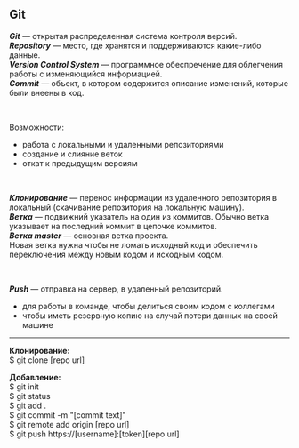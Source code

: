 ## Git
***Git*** — открытая распределенная система контроля версий.  
***Repository*** — место, где хранятся и поддерживаются какие-либо данные.  
***Version Control System*** — программное обеспречение для облегчения работы с изменяющийся информацией.  
***Commit*** — объект, в котором содержится описание изменений, которые были внеены в код.  

<br/>

Возможности:
- работа с локальными и удаленными репозиториями
- создание и слияние веток
- откат к предыдущим версиям

<br/>

***Клонирование*** — перенос информации из удаленного репозитория в локальный (скачивание репозитория на локальную машину).  
***Ветка*** — подвижний указатель на один из коммитов. Обычно ветка указывает на последний коммит в цепочке коммитов.  
***Ветка master*** — основная ветка проекта.  
Новая ветка нужна чтобы не ломать исходный код и обеспечить переключения между новым кодом и исходным кодом.

<br/>

***Push*** — отправка на сервер, в удаленный репозиторий.  
- для работы в команде, чтобы делиться своим кодом с коллегами  
- чтобы иметь резервную копию на случай потери данных на своей машине  

---

**Клонирование:**  
$ git clone [repo url]  

**Добавление:**  
$ git init  
$ git status  
$ git add .  
$ git commit -m "[commit text]"  
$ git remote add origin [repo url]  
$ git push https://[username]:[token][repo url]


